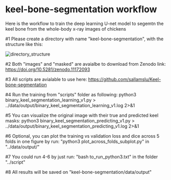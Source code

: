 # keel-bone-segmentation workflow
Here is the workflow to train the deep learning U-net model to 
segemtn the keel bone from the whole-body x-ray images of chickens   

#1 Please create a directory with name "keel-bone-segmentation", with the structure like this:

![directory_structure](https://github.com/sallamslu/Keel-bone-segmentation/assets/91287246/399f8b9d-5482-4318-aa40-9e47181665e8)


#2 Both "images" and "masked" are avaialbe to download from Zenodo link: https://doi.org/10.5281/zenodo.11172093 

#3 All scripts are avialable to use here: https://github.com/sallamslu/Keel-bone-segmentation 

#4 Run the training from "scripts" folder as following:
python3 binary_keel_segmentation_learning_v1.py > ../data/output/binary_keel_segmentation_learning_v1.log   2>&1

#5 You can visualize the original image with their true and predicted keel masks:
python3 binary_keel_segmentation_predicting_v1.py > ../data/output/binary_keel_segmentation_predicting_v1.log 2>&1

#6 Optional, you can plot the training vs validation loss and dice across 5 folds in one figure by run:
"python3 plot_across_folds_subplot.py" in "../data/output/"

#7 You could run 4-6 by just run:
"bash to_run_python3.txt" in the folder "../script"

#8 All results will be saved on "keel-bone-segmentation/data/output"


